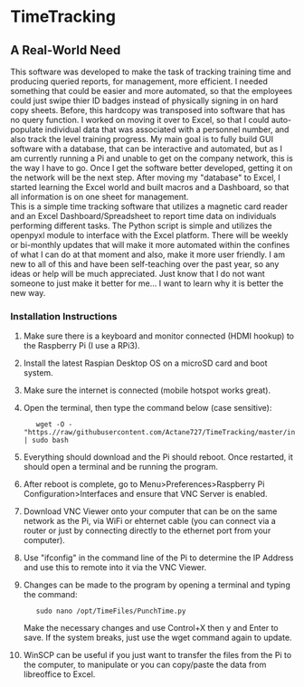 # TimeTracking

## A Real-World Need
This software was developed to make the task of tracking training time and producing queried reports, for management, more efficient.  I needed something that could be easier and more automated, so that the employees could just swipe thier ID badges instead of physically signing in on hard copy sheets.  Before, this hardcopy was transposed into software that has no query function.  I worked on moving it over to Excel, so that I could auto-populate individual data that was associated with a personnel number, and also track the level training progress.  My main goal is to fully build GUI software with a database, that can be interactive and automated, but as I am currently running a Pi and unable to get on the company network, this is the way I have to go. Once I get the software better developed, getting it on the network will be the next step. After moving my "database" to Excel, I started learning the Excel world and built macros and a Dashboard, so that all information is on one sheet for management.  
This is a simple time tracking software that utilizes a magnetic card reader and an Excel Dashboard/Spreadsheet to report time data on individuals performing different tasks.  The Python script is simple and utilizes the openpyxl module to interface with the Excel platform.
There will be weekly or bi-monthly updates that will make it more automated within the confines of what I can do at that moment and also, make it more user friendly.
I am new to all of this and have been self-teaching over the past year, so any ideas or help will be much appreciated.  Just know that I do not want someone to just make it better for me... I want to learn why it is better the new way.

### Installation Instructions
1. Make sure there is a keyboard and monitor connected (HDMI hookup) to the Raspberry Pi (I use a RPi3).
2. Install the latest Raspian Desktop OS on a microSD card and boot system.
3. Make sure the internet is connected (mobile hotspot works great).
4. Open the terminal, then type the command below (case sensitive):

          wget -O - "https.//raw/githubusercontent.com/Actane727/TimeTracking/master/install.sh | sudo bash

5. Everything should download and the Pi should reboot.  Once restarted, it should open a terminal and be running the program.
6. After reboot is complete, go to Menu>Preferences>Raspberry Pi Configuration>Interfaces and ensure that VNC Server is enabled.
7. Download VNC Viewer onto your computer that can be on the same network as the Pi, via WiFi or ehternet cable (you can connect via a        router or just by connecting directly to the ethernet port from your computer). 
8. Use "ifconfig" in the command line of the Pi to determine the IP Address and use this to remote into it via the VNC Viewer.
9. Changes can be made to the program by opening a terminal and typing the command:
   
          sudo nano /opt/TimeFiles/PunchTime.py  
   
   Make the necessary changes and use Control+X then y and Enter to save. If the system breaks, just use the wget command again to update.
10. WinSCP can be useful if you just want to transfer the files from the Pi to the computer, to manipulate or you can copy/paste the data       from libreoffice to Excel.
